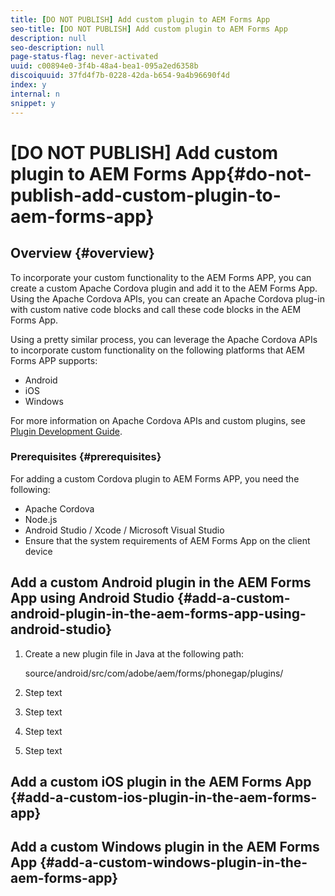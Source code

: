 ```yaml
---
title: [DO NOT PUBLISH] Add custom plugin to AEM Forms App
seo-title: [DO NOT PUBLISH] Add custom plugin to AEM Forms App
description: null
seo-description: null
page-status-flag: never-activated
uuid: c00894e0-3f4b-48a4-bea1-095a2ed6358b
discoiquuid: 37fd4f7b-0228-42da-b654-9a4b96690f4d
index: y
internal: n
snippet: y
---
```


# [DO NOT PUBLISH] Add custom plugin to AEM Forms App{#do-not-publish-add-custom-plugin-to-aem-forms-app}

## Overview {#overview}

To incorporate your custom functionality to the AEM Forms APP, you can create a custom Apache Cordova plugin and add it to the AEM Forms App. Using the Apache Cordova APIs, you can create an Apache Cordova plug-in with custom native code blocks and call these code blocks in the AEM Forms App.

Using a pretty similar process, you can leverage the Apache Cordova APIs to incorporate custom functionality on the following platforms that AEM Forms APP supports:

* Android
* iOS
* Windows

For more information on Apache Cordova APIs and custom plugins, see [Plugin Development Guide](https://cordova.apache.org/docs/en/latest/guide/hybrid/plugins/).

<!--
Comment Type: annotation
Last Modified By: gtalwar
Last Modified Date: 2017-05-15T09:36:26.193-0400
More information about Cordova
-->

### Prerequisites {#prerequisites}

For adding a custom Cordova plugin to AEM Forms APP, you need the following:

* Apache Cordova
* Node.js
* Android Studio / Xcode / Microsoft Visual Studio
* Ensure that the system requirements of AEM Forms App on the client device

<!--
Comment Type: annotation
Last Modified By: gtalwar
Last Modified Date: 2017-05-15T11:08:14.571-0400
Ensure that the system requirements of AEM Forms App on the client device - [link]
-->

## Add a custom Android plugin in the AEM Forms App using Android Studio {#add-a-custom-android-plugin-in-the-aem-forms-app-using-android-studio}

1. Create a new plugin file in Java at the following path:

   source/android/src/com/adobe/aem/forms/phonegap/plugins/

1. Step text
1. Step text
1. Step text
1. Step text

## Add a custom iOS plugin in the AEM Forms App {#add-a-custom-ios-plugin-in-the-aem-forms-app}

## Add a custom Windows plugin in the AEM Forms App {#add-a-custom-windows-plugin-in-the-aem-forms-app}

